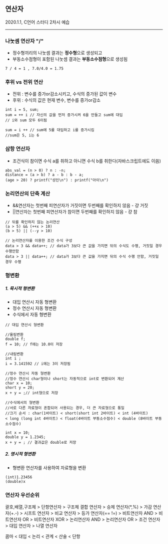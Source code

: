 ## 연산자 
2020.1.1, C언어 스터디 2차시 예습

---

### 나눗셈 연산자 "/"
- 정수형끼리의 나눗셈 결과는 **정수형**으로 생성되고
- 부동소수점형이 포함된 나눗셈 결과는 **부동소수점형**으로 생성됨
```
7 / 4 = 1 , 7.0/4.0 = 1.75
```  

### 후위 vs 전위 연산  
- 전위 : 변수를 증가or감소시키고, 수식의 증가된 값이 변수
- 후위 : 수식의 값은 현재 변수, 변수를 증가or감소
```
int i = 5, sum;
sum = ++ i // 자신의 값을 먼저 증가시켜 6을 만들고 sum에 대입
// i와 sum 모두 6이됨

sum = i ++ // sum에 5를 대입하고 i를 증가시킴 
//sum은 5, i는 6
```

### 삼항 연산자
- 조건식이 참이면 수식 a를 취하고 아니면 수식 b를 취한다(자바스크립트에도 이씀)
```
abs_val = (n > 0) ? n : -n;
distance = (a > b) ? a - b : b - a;
(age > 20) ? printf("성인\n") : printf("아이\n")
```
### 논리연산의 단축 계산  
- &&연산자는 첫번째 피연산자가 거짓이면 두번째를 확인하지 않음 - 걍 거짓
- ||연산자는 첫번째 피연산자가 참이면 두번째를 확인하지 않음 - 걍 참
```
// 뒤를 확인하지 않는 논리연산
(a > 5) && (++x > 10)
(b > 5) || (--y > 10)

// 논리연산자를 이용한 조건 수식 구성
data > 3 && data++; // data가 3보다 큰 값을 가지면 뒤의 수식도 수행, 거짓일 경우 수행안함
data > 3 || data++; // data가 3보다 큰 값을 가지면 뒤의 수식 수행 안함, 거짓일 경우 수행
```
### 형변환
##### 1. 묵시적 형변환
- 대입 연산시 자동 형변환
- 정수 연산시 자동 형변환
- 수식에서 자동 형변환
```
// 대입 연산시 형변환

//올림변환
double f;
f = 10; // f에는 10.0이 저장

//내림변환
int i ;
i = 3.141592 // i에는 3이 저장됨

//정수 연산시 자동 형변환
//정수 연산시 char형이나 short는 자동적으로 int로 변환되어 계산
char x = 10;
short y = 20;
x + y = ;// int형으로 저장

//수식에서의 형변환
//서로 다른 자료형이 혼합되어 사용되는 경우, 더 큰 자료형으로 통일
//크기 순서 : char(1바이트) < short(short int 2바이트) < int (4바이트) 
< long (long int 4바이트) < float(4바이트 부동소수점수) < double (8바이트 부동소수점수) 

int x = 10;
double y = 1.2345;
x + y = ; // 결과값은 double로 저장
```

##### 2. 명시적 형변환
- 형변환 연산자를 사용하여 자료형을 변환 
```
(int)1.23456
(double)x
```

### 연산자 우선순위
괄호,배열,구조체 > 단항연산자 > 구조체 결합 연산자 > 승제 연산자(*,%) >
가감 연산자(+.-) > 시프트 연산자 > 비교 연산자 > 등가 연산자(== !=) >
비트연산자 AND > 비트연산자 OR > 비트연산자 XOR > 논리연산자 AND > 논리연산자 OR >
조건 연산자 > 대입 연산자 > 나열 연산자

콤마 < 대입 < 논리 < 관계 < 산술 < 단항
